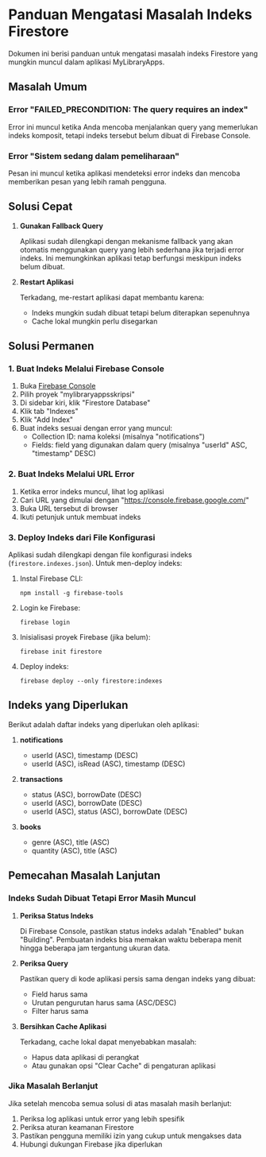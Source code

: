 # Panduan Mengatasi Masalah Indeks Firestore

Dokumen ini berisi panduan untuk mengatasi masalah indeks Firestore yang mungkin muncul dalam aplikasi MyLibraryApps.

## Masalah Umum

### Error "FAILED_PRECONDITION: The query requires an index"

Error ini muncul ketika Anda mencoba menjalankan query yang memerlukan indeks komposit, tetapi indeks tersebut belum dibuat di Firebase Console.

### Error "Sistem sedang dalam pemeliharaan"

Pesan ini muncul ketika aplikasi mendeteksi error indeks dan mencoba memberikan pesan yang lebih ramah pengguna.

## Solusi Cepat

1. **Gunakan Fallback Query**
   
   Aplikasi sudah dilengkapi dengan mekanisme fallback yang akan otomatis menggunakan query yang lebih sederhana jika terjadi error indeks. Ini memungkinkan aplikasi tetap berfungsi meskipun indeks belum dibuat.

2. **Restart Aplikasi**
   
   Terkadang, me-restart aplikasi dapat membantu karena:
   - Indeks mungkin sudah dibuat tetapi belum diterapkan sepenuhnya
   - Cache lokal mungkin perlu disegarkan

## Solusi Permanen

### 1. Buat Indeks Melalui Firebase Console

1. Buka [Firebase Console](https://console.firebase.google.com/)
2. Pilih proyek "mylibraryappsskripsi"
3. Di sidebar kiri, klik "Firestore Database"
4. Klik tab "Indexes"
5. Klik "Add Index"
6. Buat indeks sesuai dengan error yang muncul:
   - Collection ID: nama koleksi (misalnya "notifications")
   - Fields: field yang digunakan dalam query (misalnya "userId" ASC, "timestamp" DESC)

### 2. Buat Indeks Melalui URL Error

1. Ketika error indeks muncul, lihat log aplikasi
2. Cari URL yang dimulai dengan "https://console.firebase.google.com/"
3. Buka URL tersebut di browser
4. Ikuti petunjuk untuk membuat indeks

### 3. Deploy Indeks dari File Konfigurasi

Aplikasi sudah dilengkapi dengan file konfigurasi indeks (`firestore.indexes.json`). Untuk men-deploy indeks:

1. Instal Firebase CLI:
   ```
   npm install -g firebase-tools
   ```

2. Login ke Firebase:
   ```
   firebase login
   ```

3. Inisialisasi proyek Firebase (jika belum):
   ```
   firebase init firestore
   ```

4. Deploy indeks:
   ```
   firebase deploy --only firestore:indexes
   ```

## Indeks yang Diperlukan

Berikut adalah daftar indeks yang diperlukan oleh aplikasi:

1. **notifications**
   - userId (ASC), timestamp (DESC)
   - userId (ASC), isRead (ASC), timestamp (DESC)

2. **transactions**
   - status (ASC), borrowDate (DESC)
   - userId (ASC), borrowDate (DESC)
   - userId (ASC), status (ASC), borrowDate (DESC)

3. **books**
   - genre (ASC), title (ASC)
   - quantity (ASC), title (ASC)

## Pemecahan Masalah Lanjutan

### Indeks Sudah Dibuat Tetapi Error Masih Muncul

1. **Periksa Status Indeks**
   
   Di Firebase Console, pastikan status indeks adalah "Enabled" bukan "Building". Pembuatan indeks bisa memakan waktu beberapa menit hingga beberapa jam tergantung ukuran data.

2. **Periksa Query**
   
   Pastikan query di kode aplikasi persis sama dengan indeks yang dibuat:
   - Field harus sama
   - Urutan pengurutan harus sama (ASC/DESC)
   - Filter harus sama

3. **Bersihkan Cache Aplikasi**
   
   Terkadang, cache lokal dapat menyebabkan masalah:
   - Hapus data aplikasi di perangkat
   - Atau gunakan opsi "Clear Cache" di pengaturan aplikasi

### Jika Masalah Berlanjut

Jika setelah mencoba semua solusi di atas masalah masih berlanjut:

1. Periksa log aplikasi untuk error yang lebih spesifik
2. Periksa aturan keamanan Firestore
3. Pastikan pengguna memiliki izin yang cukup untuk mengakses data
4. Hubungi dukungan Firebase jika diperlukan